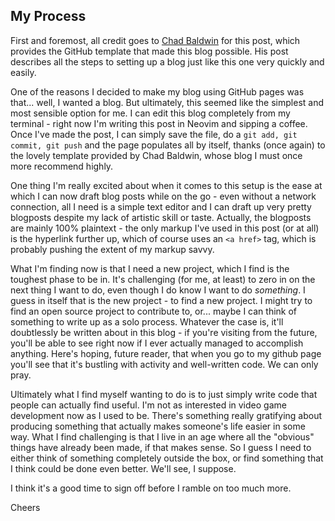 ## My Process

First and foremost, all credit goes to [Chad Baldwin](https://chadbaldwin.net/2021/03/14/how-to-build-a-sql-blog.html) for this post, which provides the GitHub template that made this blog possible.  His post describes all the steps to setting up a blog just like this one very quickly and easily.

One of the reasons I decided to make my blog using GitHub pages was that... well, I wanted a blog.  But ultimately, this seemed like the simplest and most sensible option for me.  I can edit this blog completely from my terminal - right now I'm writing this post in Neovim and sipping a coffee.  Once I've made the post, I can simply save the file, do a ```git add, git commit, git push``` and the page populates all by itself, thanks (once again) to the lovely template provided by Chad Baldwin, whose blog I must once more recommend highly.

One thing I'm really excited about when it comes to this setup is the ease at which I can now draft blog posts while on the go - even without a network connection, all I need is a simple text editor and I can draft up very pretty blogposts despite my lack of artistic skill or taste.  Actually, the blogposts are mainly 100% plaintext - the only markup I've used in this post (or at all) is the hyperlink further up, which of course uses an ```<a href>``` tag, which is probably pushing the extent of my markup savvy.

What I'm finding now is that I need a new project, which I find is the toughest phase to be in.  It's challenging (for me, at least) to zero in on the next thing I want to do, even though I do know I want to do _something_.  I guess in itself that is the new project - to find a new project.  I might try to find an open source project to contribute to, or... maybe I can think of something to write up as a solo process.  Whatever the case is, it'll doubtlessly be written about in this blog - if you're visiting from the future, you'll be able to see right now if I ever actually managed to accomplish anything.  Here's hoping, future reader, that when you go to my github page you'll see that it's bustling with activity and well-written code.  We can only pray.

Ultimately what I find myself wanting to do is to just simply write code that people can actually find useful.  I'm not as interested in video game development now as I used to be.  There's something really gratifying about producing something that actually makes someone's life easier in some way.  What I find challenging is that I live in an age where all the "obvious" things have already been made, if that makes sense.  So I guess I need to either think of something completely outside the box, or find something that I think could be done even better.  We'll see, I suppose.

I think it's a good time to sign off before I ramble on too much more.

Cheers
